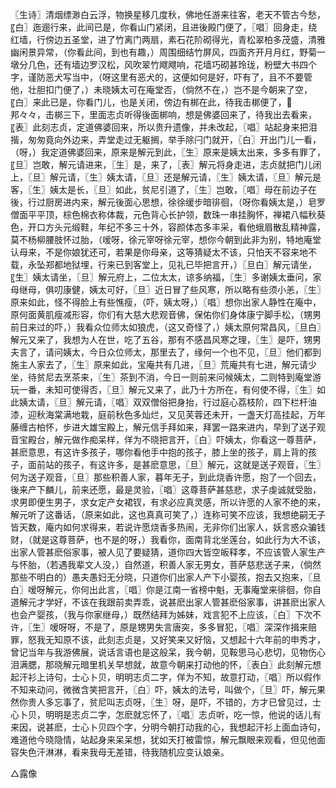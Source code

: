 <!-- { "loadSidebar": true } -->
〖生诗〗清烟缥渺白云浮，物换星移几度秋，佛地任游来往客，老天不管古今愁，〖白〗迤逦行来，此间已是，你看山门紧闭，且进後殿门便了，〖唱〗回身走，绕红墙，行傍边五圣堂，进了竹离门两扇，素石花阶砌得光，青松翠柏多茂盛，清雅幽闲景异常，（你看此间，到也有趣，）周围细结竹屏风，四面齐开月月红，野菊一墩分几色，还有墙边罗汉松，风吹翠竹飕飕响，花墙巧砌甚玲珑，粉壁大书四个字，谨防恶犬写当中，（呀这里有恶犬的，这便如何是好，吓有了，且不不要管他，壮胆扣门便了，）未晓姨太可在庵堂否，（倘然不在，）岂不是今朝来了空，〖白〗来此已是，你看门儿，也是关闭，傍边有梆在此，待我击梆便了，邦々々，击梆三下，里面志贞听得後面梆响，想是佛婆回来了，待我出去看来，〖表〗此刻志贞，定道佛婆回来，所以贵升遗像，并未改起，〖唱〗站起身来把泪揩，匆匆竟向外边来，弄堂走过无躯搁，举手除闩门就开，〖白〗开出门儿一看，（呀，）我定道佛婆回来，原来是解元到此，〖生〗原来是姨太出来，多多有罪了，〖旦〗岂敢，解元请进来，〖生〗是，来了，〖表〗解元将身走进，志贞就把门儿闭上，〖旦〗解元请，〖生〗姨太请，〖旦〗还是解元请，〖生〗姨太请，〖旦〗解元是客，〖生〗姨太是长，〖旦〗如此，贫尼引道了，〖生〗岂敢，〖唱〗母在前边子在後，行过厨房进内来，解元後面心思想，徐徐缓步暗徘徊，（呀你看姨太是，）皂罗僧面平平顶，棕色棉衣称体裁，元色背心长护领，数珠一串挂胸怀，禅裙八幅秋葵色，开口方头元缎鞋，年纪不多三十外，容颜体态多丰采，看他蛾眉散乱精神露，莫不杨柳腰肢怀过胎，（嗳呀，徐元宰呀徐元宰，想你今朝到此非为别，特地庵堂认母来，不是你娘犹还可，若果是你母亲，这等猜疑太不该，只怕天不容来地不载，永坠郑都地狱埋，行来已到客堂上，见礼已毕把言开，）〖旦白〗解元请坐，〖生〗姨太请坐，〖旦〗解元府上，二位太太，谅多纳福，〖生〗多谢姨太垂问，家母继母，俱叨康健，姨太可好，〖旦〗近日冒了些风寒，所以略有些须小恙，〖生〗原来如此，怪不得脸上有些憔瘦，（吓，姨太呀，）〖唱〗想你出家人静性在庵中，原何面黄肌瘦减形容，你们有大慈大悲观音佛，保佑你们身体康宁脚手松，（甥男前日来过的吓，）我看众位师太如狼虎，（这又奇怪了，）姨太原何常昌风，〖旦白〗解元又来了，我想为人在世，吃了五谷，那有不感昌风寒之理，〖生〗是吓，甥男夫言了，请问姨太，今日众位师太，那里去了，缘何一个也不见，〖旦〗他们都到施主人家去了，〖生〗原来如此，宝庵共有几进，〖旦〗荒庵共有七进，解元请少坐，待贫尼去烹茶来，〖生〗茶到不消，今日一则前来问候姨太，二则特到庵堂游玩一番，未知可使得否，〖旦〗解元又来了，此乃十方所在，有何使不得，〖生〗如此姨太请，〖旦〗解元请，〖唱〗双双僧俗把身抬，行过庭心荔枝阶，四下栏杆油漆，迎秋海棠满地栽，庭前秋色多灿烂，又见芙蓉还未开，一盏天灯高挂起，万年藤缠古柏怀，步进大雄宝殿上，解元信手拜如来，拜罢一路来进内，早到了送子观音宝殿台，解元做作痴呆样，佯为不晓把言开，〖白〗吓姨太，你看这一尊菩萨，甚麽意思，有这许多孩子，哪你看他手中抱的孩子，膝上坐的孩子，肩上背的孩子，面前站的孩子，有这许多，是甚麽意思，〖旦〗解元，这就是送子观音，〖生〗何为送子观音，〖旦〗那些积善人家，暮年无子，到此烧香许愿，抱了一个回去，後来产下麟儿，前来还愿，最是灵验，〖唱〗这尊菩萨甚慈悲，求子虔诚就受胎，求男即便生男子，求女定产女裙钗，有求必应真灵感，所以许愿的人家不绝的来，解元听了这番话，（原来如此，这也真真可笑了，）连称可笑不应该，我想绝嗣无子皆天数，庵内如何求得来，若说许愿烧香多热闹，无非你们出家人，妖言惑众骗钱财，（就是这尊菩萨，也不是的呀，）我看你，面南背北坐莲台，如此行为大不该，出家人管甚麽俗家事，被人见了要疑猜，道你四大皆空皈释孝，不应该管人家生产与怀胎，（若遇我辈文人没，）自然道，积善人家无男女，菩萨慈悲送子来，（倘然那些不明白的）愚夫愚妇无分晓，只道你们出家人产下小婴孩，抱去又抱来，〖旦白〗嗳呀解元，你何出此言，〖唱〗你是江南一省榜中魁，无事庵堂来徘徊，你自道解元才学好，不该在我跟前卖弄乖，说甚麽出家人管甚麽俗家事，讲甚麽出家人也会产婴孩，（我与你家继母，）既然结拜为姊妹，戏言犯不上应该，〖白〗下次不许，〖生〗嗳呀呀，不是了，原是甥男失言唐突，多多冒犯，〖唱〗深深作揖来赔罪，怒我无知原不该，此刻志贞是，又好笑来又好恼，又想起十六年前的申秀才，曾记当年与我游佛展，说话言语也是这般呆，我今朝，见鞍思马心悲切，见物伤心泪满腮，那晓解元暗里机关早想就，故意今朝来打动他的怀，〖表白〗此刻解元想起汗衫上诗句，士心卜贝，明明志贞二字，佯为不知，故意打动，〖唱〗所以假作不知来动问，微微含笑把言开，〖白〗吓，姨太的法号，叫做个，〖旦〗吓，解元果然你贵人多忘事了，贫尼叫志贞呀，〖生〗呀，是吓，不错的，方才已曾见过，士心卜贝，明明是志贞二字，怎麽就忘怀了，〖唱〗志贞听，吃一惊，他说的话儿有来因，说甚麽，士心卜贝四个字，分明今朝打动我的心，我想起汗衫上面血诗句，难道他今晓隐情，站起身来呆呆想，犹如天打被雷惊，解元飘眼来观看，但见他面容失色汗淋淋，看来我母无差错，待我随机应变认娘亲。

△露像

